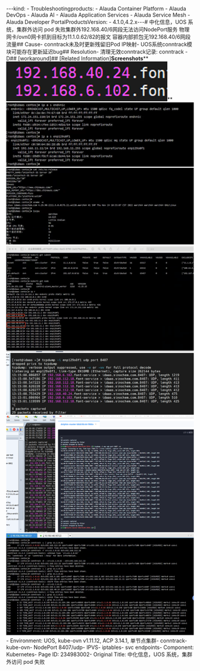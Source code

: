 ---kind:   - Troubleshootingproducts:    - Alauda Container Platform   - Alauda DevOps   - Alauda AI   - Alauda Application Services   - Alauda Service Mesh   - Alauda Developer PortalProductsVersion:   - 4.1.0,4.2.x---<!-- A type of document that involves encountering a fault, diag...it, performing root cause analysis, and providing solutions. --># 中化信息，UOS 系统，集群外访问 pod 失败集群外192.168.40/6网段无法访问NodePort服务 物理网卡/ovn0网卡抓到目标为11.1.0.62/82的报文 容器内部抓包无192.168.40/6网段流量## Cause- conntrack未及时更新残留旧Pod IP映射- UOS系统conntrack模块可能存在更新延迟bug## Resolution- 清理无效conntrack记录: conntrack -D## [workaround]## [Related Information]**Screenshots****![](assets/zhong-hua-xin-xi-uos-xi-tong-ji-qun-wai-fang-wen-pod-shi-bai/image-2024-9-27_17-0-44.png)**![](assets/zhong-hua-xin-xi-uos-xi-tong-ji-qun-wai-fang-wen-pod-shi-bai/image-2024-9-27_16-54-5.png)![](assets/zhong-hua-xin-xi-uos-xi-tong-ji-qun-wai-fang-wen-pod-shi-bai/image-2024-9-27_16-54-14.png)![](assets/zhong-hua-xin-xi-uos-xi-tong-ji-qun-wai-fang-wen-pod-shi-bai/image-2024-9-27_16-58-52.png)![](assets/zhong-hua-xin-xi-uos-xi-tong-ji-qun-wai-fang-wen-pod-shi-bai/image-2024-9-27_16-56-12.png)![](assets/zhong-hua-xin-xi-uos-xi-tong-ji-qun-wai-fang-wen-pod-shi-bai/image-2024-9-27_17-0-10.png)![](assets/zhong-hua-xin-xi-uos-xi-tong-ji-qun-wai-fang-wen-pod-shi-bai/image-2024-9-27_16-54-43.png)- Environment: UOS, kube-ovn v1.11.12, ACP 3.14.1, 单节点集群- conntrack- kube-ovn- NodePort 8407/udp- IPVS- iptables- svc endpoints- Component: Kubernetes- Page ID: 234983002- Original Title: 中化信息，UOS 系统，集群外访问 pod 失败